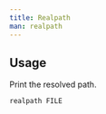 ```yaml
---
title: Realpath
man: realpath
---
```


## Usage

Print the resolved path.

```shell
realpath FILE
```
